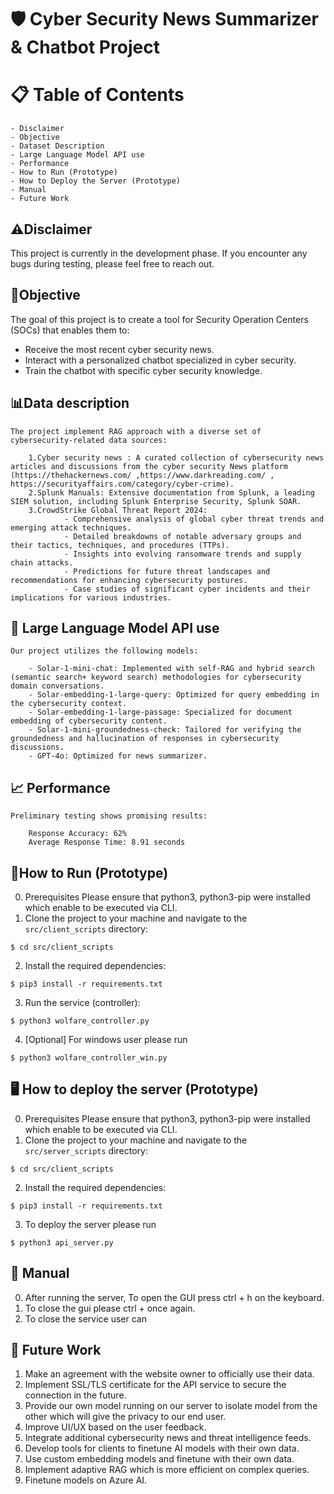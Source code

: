 # 🛡️ Cyber Security News Summarizer & Chatbot Project
# 📋 Table of Contents
    - Disclaimer
    - Objective
    - Dataset Description
    - Large Language Model API use
    - Performance
    - How to Run (Prototype)
    - How to Deploy the Server (Prototype)
    - Manual
    - Future Work
    
## ⚠️Disclaimer
This project is currently in the development phase. If you encounter any bugs during testing, please feel free to reach out. 

## 🎯Objective
The goal of this project is to create a tool for Security Operation Centers (SOCs) that enables them to:
- Receive the most recent cyber security news.
- Interact with a personalized chatbot specialized in cyber security.
- Train the chatbot with specific cyber security knowledge.
## 📊Data description
    The project implement RAG approach with a diverse set of cybersecurity-related data sources:

        1.Cyber security news : A curated collection of cybersecurity news articles and discussions from the cyber security News platform (https://thehackernews.com/ ,https://www.darkreading.com/ , https://securityaffairs.com/category/cyber-crime).
        2.Splunk Manuals: Extensive documentation from Splunk, a leading SIEM solution, including Splunk Enterprise Security, Splunk SOAR.
        3.CrowdStrike Global Threat Report 2024: 
                - Comprehensive analysis of global cyber threat trends and emerging attack techniques.
                - Detailed breakdowns of notable adversary groups and their tactics, techniques, and procedures (TTPs).
                - Insights into evolving ransomware trends and supply chain attacks.
                - Predictions for future threat landscapes and recommendations for enhancing cybersecurity postures.
                - Case studies of significant cyber incidents and their implications for various industries.
## 🧠 Large Language Model API use
    Our project utilizes the following models:

        - Solar-1-mini-chat: Implemented with self-RAG and hybrid search (semantic search+ keyword search) methodologies for cybersecurity domain conversations.
        - Solar-embedding-1-large-query: Optimized for query embedding in the cybersecurity context.
        - Solar-embedding-1-large-passage: Specialized for document embedding of cybersecurity content.
        - Solar-1-mini-groundedness-check: Tailored for verifying the groundedness and hallucination of responses in cybersecurity discussions.
        - GPT-4o: Optimized for news summarizer.
## 📈 Performance
    Preliminary testing shows promising results:

        Response Accuracy: 62% 
        Average Response Time: 8.91 seconds
        
## 🚀How to Run (Prototype)
0. Prerequisites
Please ensure that python3, python3-pip were installed which enable to be executed via CLI.
1. Clone the project to your machine and navigate to the `src/client_scripts` directory:
```console
$ cd src/client_scripts
```
2. Install the required dependencies:
```console
$ pip3 install -r requirements.txt
```
3. Run the service (controller):
```console
$ python3 wolfare_controller.py
```
4. [Optional] For windows user please run
```console
$ python3 wolfare_controller_win.py
```

## 🖥️ How to deploy the server (Prototype)
0. Prerequisites
Please ensure that python3, python3-pip were installed which enable to be executed via CLI.
1. Clone the project to your machine and navigate to the `src/server_scripts` directory:
```console
$ cd src/client_scripts
```
2. Install the required dependencies:
```console
$ pip3 install -r requirements.txt
```
3. To deploy the server please run
```console
$ python3 api_server.py
 ```
## 📘 Manual 
0. After running the server, To open the GUI press ctrl + h on the keyboard.
1. To close the gui please ctrl + once again.
2. To close the service user can


## 🔮 Future Work
1. Make an agreement with the website owner to officially use their data. 
2. Implement SSL/TLS certificate for the API service to secure the connection in the future. 
3. Provide our own model running on our server to isolate model from the other which will give the privacy to our end user.
4. Improve UI/UX based on the user feedback.
5. Integrate additional cybersecurity news and threat intelligence feeds.
6. Develop tools for clients to finetune AI models with their own data.
7. Use custom embedding models and finetune with their own data.
8. Implement adaptive RAG which is more efficient on complex queries.
9. Finetune models on Azure AI.
